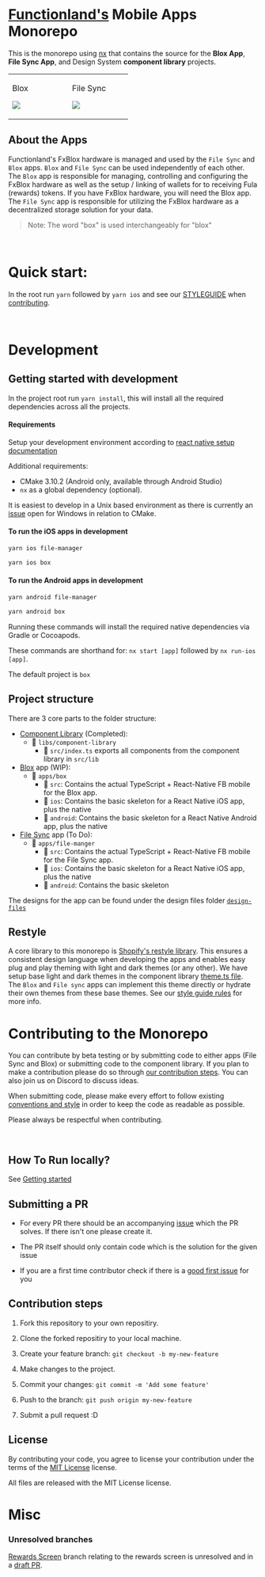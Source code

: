 # [Functionland's](https://fx.land/) Mobile Apps Monorepo

This is the monorepo using [nx](https://nx.dev) that contains the source for the **Blox App**, **File Sync App**, and Design System **component library** projects.

<table>
  <tr>
    <td width="35%">
    <p>Blox<p>
    <img src="https://user-images.githubusercontent.com/17250443/189409007-ffa2cf49-98db-4f48-9ed2-899a56b44848.gif" />
    </td>
    <td width="35%">
    <p>File Sync<p>
    <img src="https://user-images.githubusercontent.com/17250443/189410320-8536a82e-7abf-4b53-bab2-1f6b8d79d65a.gif" />
    </td>
  </tr>
</table>

## About the Apps

Functionland's FxBlox hardware is managed and used by the `File Sync` and `Blox` apps. `Blox` and `File Sync` can be used independently of each other. The `Blox` app is responsible for managing, controlling and configuring the FxBlox hardware as well as the setup / linking of wallets for to receiving Fula (rewards) tokens. If you have FxBlox hardware, you will need the Blox app. The `File Sync` app is responsible for utilizing the FxBlox hardware as a decentralized storage solution for your data.

> Note: The word "box" is used interchangeably for "blox"

<br>

# Quick start:

In the root run `yarn` followed by `yarn ios` and see our [STYLEGUIDE](https://github.com/functionland/apps-monorepo/blob/main/STYLEGUIDE.md) when [contributing](#contributing-to-the-monorepo).

<br>

# Development

## Getting started with development

In the project root run `yarn install`, this will install all the required dependencies across all the projects.

#### Requirements

Setup your development environment according to [react native setup documentation](https://reactnative.dev/docs/environment-setup)

Additional requirements:

- CMake 3.10.2 (Android only, available through Android Studio)
- `nx` as a global dependency (optional).

It is easiest to develop in a Unix based environment as there is currently an [issue](https://github.com/functionland/apps-monorepo/issues/224) open for Windows in relation to CMake.

#### To run the iOS apps in development

```sh
yarn ios file-manager
```

```sh
yarn ios box
```

#### To run the Android apps in development

```sh
yarn android file-manager
```

```sh
yarn android box
```

Running these commands will install the required native dependencies via Gradle or Cocoapods.

These commands are shorthand for: `nx start [app]` followed by `nx run-ios [app]`.

The default project is `box`

## Project structure

There are 3 core parts to the folder structure:

- [Component Library](https://github.com/functionland/apps-monorepo/tree/main/libs/component-library) (Completed):
  - 📁 `libs/component-library`
    - 📄 `src/index.ts` exports all components from the component library in `src/lib`
- [Blox](https://github.com/functionland/apps-monorepo/tree/main/apps/box) app (WIP):
  - 📁 `apps/box`
    - 📁 `src`: Contains the actual TypeScript + React-Native FB mobile for the Blox app.
    - 📁 `ios`: Contains the basic skeleton for a React Native iOS app, plus the native
    - 📁 `android`: Contains the basic skeleton for a React Native Android app, plus the native
- [File Sync](https://github.com/functionland/apps-monorepo/tree/main/apps/file-manager) app (To Do):
  - 📁 `apps/file-manger`
    - 📁 `src`: Contains the actual TypeScript + React-Native FB mobile for the File Sync app.
    - 📁 `ios`: Contains the basic skeleton for a React Native iOS app, plus the native
    - 📁 `android`: Contains the basic skeleton

The designs for the app can be found under the design files folder [`design-files`](https://github.com/functionland/apps-monorepo/tree/main/design-files)

## Restyle

A core library to this monorepo is [Shopify's restyle library](https://github.com/Shopify/restyle). This ensures a consistent design language when developing the apps and enables easy plug and play theming with light and dark themes (or any other). We have setup base light and dark themes in the component library [theme.ts file](https://github.com/functionland/apps-monorepo/blob/main/libs/component-library/src/lib/theme/theme.ts). The `Blox` and `File sync` apps can implement this theme directly or hydrate their own themes from these base themes. See our [style guide rules](https://github.com/functionland/apps-monorepo/blob/main/STYLEGUIDE.md) for more info.

# Contributing to the Monorepo

You can contribute by beta testing or by submitting code to either apps (File Sync and Blox) or submitting code to the component library.
If you plan to make a contribution please do so through [our contribution steps](#contribution-steps). You can also join us on Discord to discuss ideas.

When submitting code, please make every effort to follow existing [conventions and style](https://github.com/functionland/apps-monorepo/blob/main/STYLEGUIDE.md) in order to keep the code as readable as possible.

Please always be respectful when contributing.

<br>

## How To Run locally?

See [Getting started](#getting-started-with-development)

## Submitting a PR

- For every PR there should be an accompanying [issue](https://github.com/functionland/apps-monorepo/issues) which the PR solves. If there isn't one please create it.

- The PR itself should only contain code which is the solution for the given issue

- If you are a first time contributor check if there is a [good first issue](https://github.com/functionland/apps-monorepo/labels/good%20first%20issue) for you

## Contribution steps

1. Fork this repository to your own repositiry.

2. Clone the forked repositiry to your local machine.

3. Create your feature branch: `git checkout -b my-new-feature`

4. Make changes to the project.

5. Commit your changes: `git commit -m 'Add some feature'`

6. Push to the branch: `git push origin my-new-feature`

7. Submit a pull request :D

## License

By contributing your code, you agree to license your contribution under the terms of the [MIT License](https://github.com/functionland/apps-monorepo/blob/main/LICENSE) license.

All files are released with the MIT License license.

# Misc

### Unresolved branches

[Rewards Screen](https://github.com/functionland/apps-monorepo/tree/feat/rewards-screen) branch relating to the rewards screen is unresolved and in a [draft PR](https://github.com/functionland/apps-monorepo/pull/229).
